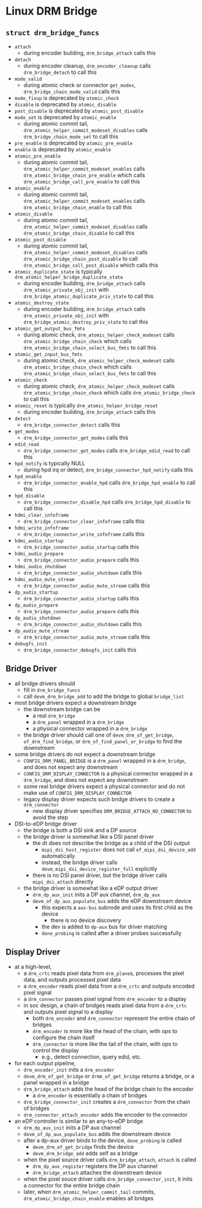 Linux DRM Bridge
================

## `struct drm_bridge_funcs`

- `attach`
  - during encoder building, `drm_bridge_attach` calls this
- `detach`
  - during encoder cleanup, `drm_encoder_cleanup` calls `drm_bridge_detach` to
    call this
- `mode_valid`
  - during atomic check or connector `get_modes`,
    `drm_bridge_chain_mode_valid` calls this
- `mode_fixup` is deprecated by `atomic_check`
- `disable` is deprecated by `atomic_disable`
- `post_disable` is deprecated by `atomic_post_disable`
- `mode_set` is deprecated by `atomic_enable`
  - during atomic commit tail, `drm_atomic_helper_commit_modeset_disables`
    calls `drm_bridge_chain_mode_set` to call this
- `pre_enable` is deprecated by `atomic_pre_enable`
- `enable` is deprecated by `atomic_enable`
- `atomic_pre_enable`
  - during atomic commit tail, `drm_atomic_helper_commit_modeset_enables`
    calls `drm_atomic_bridge_chain_pre_enable` which calls
    `drm_atomic_bridge_call_pre_enable` to call this
- `atomic_enable`
  - during atomic commit tail, `drm_atomic_helper_commit_modeset_enables`
    calls `drm_atomic_bridge_chain_enable` to call this
- `atomic_disable`
  - during atomic commit tail, `drm_atomic_helper_commit_modeset_disables`
    calls `drm_atomic_bridge_chain_disable` to call this
- `atomic_post_disable`
  - during atomic commit tail, `drm_atomic_helper_commit_modeset_disables`
    calls `drm_atomic_bridge_chain_post_disable` to call
    `drm_atomic_bridge_call_post_disable` which calls this
- `atomic_duplicate_state` is typically
  `drm_atomic_helper_bridge_duplicate_state`
  - during encoder building, `drm_bridge_attach` calls
    `drm_atomic_private_obj_init` with
    `drm_bridge_atomic_duplicate_priv_state` to call this
- `atomic_destroy_state`
  - during encoder building, `drm_bridge_attach` calls
    `drm_atomic_private_obj_init` with
    `drm_bridge_atomic_destroy_priv_state` to call this
- `atomic_get_output_bus_fmts`
  - during atomic check, `drm_atomic_helper_check_modeset` calls
    `drm_atomic_bridge_chain_check` which calls
    `drm_atomic_bridge_chain_select_bus_fmts` to call this
- `atomic_get_input_bus_fmts`
  - during atomic check, `drm_atomic_helper_check_modeset` calls
    `drm_atomic_bridge_chain_check` which calls
    `drm_atomic_bridge_chain_select_bus_fmts` to call this
- `atomic_check`
  - during atomic check, `drm_atomic_helper_check_modeset` calls
    `drm_atomic_bridge_chain_check` which calls `drm_atomic_bridge_check` to
    call this
- `atomic_reset` is typically `drm_atomic_helper_bridge_reset`
  - during encoder building, `drm_bridge_attach` calls this
- `detect`
  - `drm_bridge_connector_detect` calls this
- `get_modes`
  - `drm_bridge_connector_get_modes` calls this
- `edid_read`
  - `drm_bridge_connector_get_modes` calls `drm_bridge_edid_read` to call this
- `hpd_notify` is typically NULL
  - during hpd irq or detect, `drm_bridge_connector_hpd_notify` calls this
- `hpd_enable`
  - `drm_bridge_connector_enable_hpd` calls `drm_bridge_hpd_enable` to call
    this
- `hpd_disable`
  - `drm_bridge_connector_disable_hpd` calls `drm_bridge_hpd_disable` to call
    this
- `hdmi_clear_infoframe`
  - `drm_bridge_connector_clear_infoframe` calls this
- `hdmi_write_infoframe`
  - `drm_bridge_connector_write_infoframe` calls this
- `hdmi_audio_startup`
  - `drm_bridge_connector_audio_startup` calls this
- `hdmi_audio_prepare`
  - `drm_bridge_connector_audio_prepare` calls this
- `hdmi_audio_shutdown`
  - `drm_bridge_connector_audio_shutdown` calls this
- `hdmi_audio_mute_stream`
  - `drm_bridge_connector_audio_mute_stream` calls this
- `dp_audio_startup`
  - `drm_bridge_connector_audio_startup` calls this
- `dp_audio_prepare`
  - `drm_bridge_connector_audio_prepare` calls this
- `dp_audio_shutdown`
  - `drm_bridge_connector_audio_shutdown` calls this
- `dp_audio_mute_stream`
  - `drm_bridge_connector_audio_mute_stream` calls this
- `debugfs_init`
  - `drm_bridge_connector_debugfs_init` calls this

## Bridge Driver

- all bridge drivers should
  - fill in `drm_bridge_funcs`
  - call `devm_drm_bridge_add` to add the bridge to global `bridge_list`
- most bridge drivers expect a downstream bridge
  - the downstream bridge can be
    - a real `drm_bridge`
    - a `drm_panel` wrapped in a `drm_bridge`
    - a physical connector wrapped in a `drm_bridge`
  - the bridge driver should call one of `devm_drm_of_get_bridge`,
    `of_drm_find_bridge`, or `drm_of_find_panel_or_bridge` to find the
    downstream
- some bridge drivers do not expect a downstream bridge
  - `CONFIG_DRM_PANEL_BRIDGE` is a `drm_panel` wrapped in a `drm_bridge`, and
    does not expect any downstream
  - `CONFIG_DRM_DISPLAY_CONNECTOR` is a physical connector wrapped in a
    `drm_bridge`, and does not expect any downstream
  - some real bridge drivers expect a physical connector and do not make use
    of `CONFIG_DRM_DISPLAY_CONNECTOR`
  - legacy display driver expects such bridge drivers to create a
    `drm_connector`
    - new display driver specifies `DRM_BRIDGE_ATTACH_NO_CONNECTOR` to avoid
      the step
- DSI-to-eDP bridge driver
  - the bridge is both a DSI sink and a DP source
  - the bridge driver is somewhat like a DSI panel driver
    - the dt does not describe the bridge as a child of the DSI output
      - `mipi_dsi_host_register` does not call `of_mipi_dsi_device_add`
        automatically
      - instead, the bridge driver calls `devm_mipi_dsi_device_register_full`
        explicitly
    - there is no DSI panel driver, but the bridge driver calls
      `mipi_dsi_attach` directly
  - the bridge driver is somewhat like a eDP output driver
    - `drm_dp_aux_init` inits a DP aux channel, `drm_dp_aux`
    - `devm_of_dp_aux_populate_bus` adds the eDP downstream device
      - this expects a `aux-bus` subnode and uses its first child as the device
        - there is no device discovery
      - the dev is added to `dp-aux` bus for driver matching
      - `done_probing` is called after a driver probes successfully

## Display Driver

- at a high-level,
  - a `drm_crtc` reads pixel data from `drm_plane`s, processes the pixel data,
    and outputs processed pixel data
  - a `drm_encoder` reads pixel data from a `drm_crtc` and outputs encoded
    pixel signal
  - a `drm_connector` passes pixel signal from `drm_encoder` to a display
  - in soc design, a chain of bridges reads pixel data from a `drm_crtc` and
    outputs pixel signal to a display
    - both `drm_encoder` and `drm_connector` represent the entire chain of
      bridges
    - `drm_encoder` is more like the head of the chain, with ops to configure
      the chain itself
    - `drm_connector` is more like the tail of the chain, with ops to control
      the display
      - e.g., detect connection, query edid, etc.
- for each output pipeline,
  - `drm_encoder_init` inits a `drm_encoder`
  - `devm_drm_of_get_bridge` or `drmm_of_get_bridge` returns a bridge, or a
    panel wrapped in a bridge
  - `drm_bridge_attach` adds the head of the bridge chain to the encoder
    - a `drm_encoder` is essentially a chain of bridges
  - `drm_bridge_connector_init` creates a `drm_connector` from the chain of
    bridges
  - `drm_connector_attach_encoder` adds the encoder to the connector
- an eDP controller is similar to an any-to-eDP bridge
  - `drm_dp_aux_init` inits a DP aux channel
  - `devm_of_dp_aux_populate_bus` adds the downstream device
  - after a dp-aux driver binds to the device, `done_probing` is called
    - `devm_drm_of_get_bridge` finds the device
    - `devm_drm_bridge_add` adds self as a bridge
  - when the pixel source driver calls `drm_bridge_attach`, `attach` is called
    - `drm_dp_aux_register` registers the DP aux channel
    - `drm_bridge_attach` attaches the downstream device
  - when the pixel souce driver calls `drm_bridge_connector_init`, it inits a
    connector for the entire bridge chain
  - later, when `drm_atomic_helper_commit_tail` commits,
    `drm_atomic_bridge_chain_enable` enables all bridges
